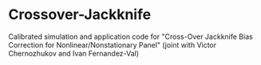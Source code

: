 # Crossover-Jackknife
Calibrated simulation and application code for "Cross-Over Jackknife Bias Correction for Nonlinear/Nonstationary Panel" (joint with Victor Chernozhukov and Ivan Fernandez-Val)


